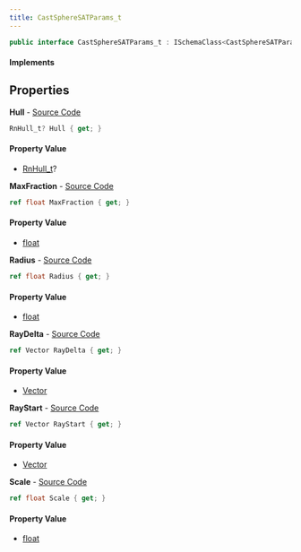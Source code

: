 ```yaml
---
title: CastSphereSATParams_t
---
```


```csharp
public interface CastSphereSATParams_t : ISchemaClass<CastSphereSATParams_t>, ISchemaField, ISchemaClass, INativeHandle
```

#### Implements

## Properties

**Hull** - [Source Code](https://github.com/swiftly-solution/swiftlys2/blob/main/managed/src/SwiftlyS2.Generated/Schemas/Interfaces/CastSphereSATParams_t.cs#L26)

```csharp
RnHull_t? Hull { get; }
```

#### Property Value

- [RnHull_t](/docs/api/shared/schemadefinitions/rnhull_t)?

**MaxFraction** - [Source Code](https://github.com/swiftly-solution/swiftlys2/blob/main/managed/src/SwiftlyS2.Generated/Schemas/Interfaces/CastSphereSATParams_t.cs#L22)

```csharp
ref float MaxFraction { get; }
```

#### Property Value

- [float](https://learn.microsoft.com/dotnet/api/system.single)

**Radius** - [Source Code](https://github.com/swiftly-solution/swiftlys2/blob/main/managed/src/SwiftlyS2.Generated/Schemas/Interfaces/CastSphereSATParams_t.cs#L20)

```csharp
ref float Radius { get; }
```

#### Property Value

- [float](https://learn.microsoft.com/dotnet/api/system.single)

**RayDelta** - [Source Code](https://github.com/swiftly-solution/swiftlys2/blob/main/managed/src/SwiftlyS2.Generated/Schemas/Interfaces/CastSphereSATParams_t.cs#L18)

```csharp
ref Vector RayDelta { get; }
```

#### Property Value

- [Vector](/docs/api/shared/natives/vector)

**RayStart** - [Source Code](https://github.com/swiftly-solution/swiftlys2/blob/main/managed/src/SwiftlyS2.Generated/Schemas/Interfaces/CastSphereSATParams_t.cs#L16)

```csharp
ref Vector RayStart { get; }
```

#### Property Value

- [Vector](/docs/api/shared/natives/vector)

**Scale** - [Source Code](https://github.com/swiftly-solution/swiftlys2/blob/main/managed/src/SwiftlyS2.Generated/Schemas/Interfaces/CastSphereSATParams_t.cs#L24)

```csharp
ref float Scale { get; }
```

#### Property Value

- [float](https://learn.microsoft.com/dotnet/api/system.single)

